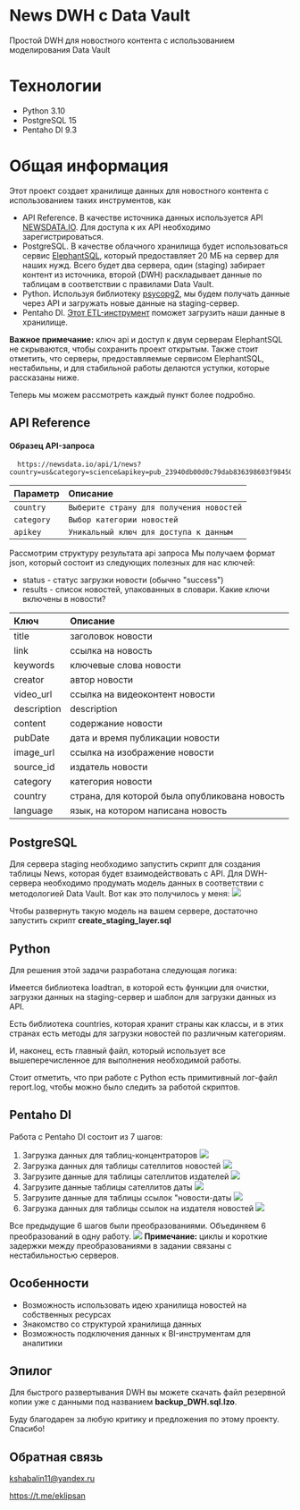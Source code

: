 # News DWH с Data Vault

Простой DWH для новостного контента с использованием моделирования Data Vault

# Технологии

- Python 3.10
- PostgreSQL 15
- Pentaho DI 9.3

# Общая информация
Этот проект создает хранилище данных для новостного контента с использованием таких инструментов, как
- API Reference. В качестве источника данных используется API [NEWSDATA.IO](https://newsdata.io). Для доступа к их API необходимо зарегистрироваться.
- PostgreSQL. В качестве облачного хранилища будет использоваться сервис [ElephantSQL](https://www.elephantsql.com), который предоставляет 20 МБ на сервер для наших нужд. Всего будет два сервера, один (staging) забирает контент из источника, второй (DWH) раскладывает данные по таблицам в соответствии с правилами Data Vault.
- Python. Используя библиотеку [psycopg2](https://www.psycopg.org), мы будем получать данные через API и загружать новые данные на staging-сервер.
- Pentaho DI.  [Этот ETL-инструмент](https://sourceforge.net/projects/pentaho/) поможет загрузить наши данные в хранилище.

**Важное примечание:** ключ api и доступ к двум серверам ElephantSQL не скрываются, чтобы сохранить проект открытым. Также стоит отметить, что серверы, предоставляемые сервисом ElephantSQL, нестабильны, и для стабильной работы делаются уступки, которые рассказаны ниже.

Теперь мы можем рассмотреть каждый пункт более подробно.
## API Reference

#### Образец API-запроса

```
  https://newsdata.io/api/1/news?country=us&category=science&apikey=pub_23940db00d0c79dab836398603f98450d0c07
```

| Параметр | Описание |
| :-------- | :------------------------------|
| `country` | `Выберите страну для получения новостей` |
| `category`| `Выбор категории новостей` |
| `apikey` | `Уникальный ключ для доступа к данным`|


Рассмотрим структуру результата api запроса
Мы получаем формат json, который состоит из следующих полезных для нас ключей:
- status - статус загрузки новости (обычно "success")
- results - список новостей, упакованных в словари.
Какие ключи включены в новости?

| Ключ | Описание |
| :-------- | :-------------------------------- |
|title | заголовок новости |
|link | ссылка на новость |
|keywords | ключевые слова новости |
|creator |автор новости |
|video_url | ссылка на видеоконтент новости|
|description|description |description of the news |
|content | содержание новости |
|pubDate | дата и время публикации новости |
|image_url | ссылка на изображение новости |
|source_id |издатель новости |
|category |категория новости |
|country |страна, для которой была опубликована новость|
|language |язык, на котором написана новость|

## PostgreSQL

Для сервера staging необходимо запустить скрипт для создания таблицы News, которая будет взаимодействовать с API.
Для DWH-сервера необходимо продумать модель данных в соответствии с методологией Data Vault. Вот как это получилось у меня:
![](images/data_vault_schema.png)

Чтобы развернуть такую модель на вашем сервере, достаточно запустить скрипт **create_staging_layer.sql**

## Python

Для решения этой задачи разработана следующая логика:

Имеется библиотека loadtran, в которой есть функции для очистки, загрузки данных на staging-сервер и шаблон для загрузки данных из API.

Есть библиотека countries, которая хранит страны как классы, и в этих странах есть методы для загрузки новостей по различным категориям.

И, наконец, есть главный файл, который использует все вышеперечисленное для выполнения необходимой работы.

Стоит отметить, что при работе с Python есть примитивный лог-файл report.log, чтобы можно было следить за работой скриптов.

## Pentaho DI

Работа с Pentaho DI состоит из 7 шагов:
1. Загрузка данных для таблиц-концентраторов
  ![](images/loading_hubs.jpg)
2. Загрузка данных для таблицы сателлитов новостей
  ![](images/loading_satellite_news.jpg)
3. Загрузите данные для таблицы сателлитов издателей
  ![](images/loading_satellite_publisher.jpg)
4. Загрузите данные таблицы сателлитов даты
  ![](images/loading_satellite_date.jpg)
5. Загрузите данные для таблицы ссылок "новости-даты
  ![](images/loading_link_news_date.jpg)
6. Загрузка данных для таблицы ссылок на издателя новостей
  ![](images/loading_link_news_publisher.jpg)

Все предыдущие 6 шагов были преобразованиями. Объединяем 6 преобразований в одну работу.
![](images/news_job.jpg)
**Примечание:** циклы и короткие задержки между преобразованиями в задании связаны с нестабильностью серверов.

## Особенности

- Возможность использовать идею хранилища новостей на собственных ресурсах
- Знакомство со структурой хранилища данных
- Возможность подключения данных к BI-инструментам для аналитики


## Эпилог

Для быстрого развертывания DWH вы можете скачать файл резервной копии уже с данными под названием **backup_DWH.sql.lzo**.

Буду благодарен за любую критику и предложения по этому проекту. Спасибо!

## Обратная связь

kshabalin11@yandex.ru

https://t.me/eklipsan
